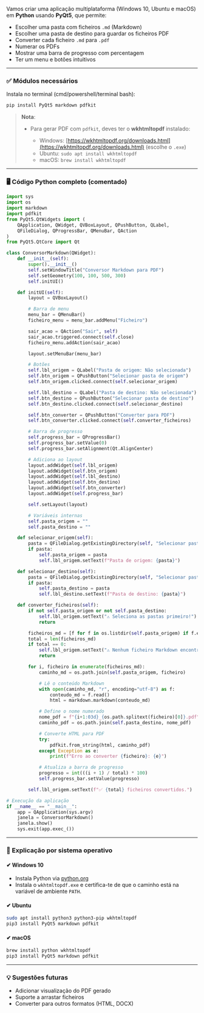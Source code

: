 Vamos criar uma aplicação multiplataforma (Windows 10, Ubuntu e macOS) em **Python** usando **PyQt5**, que permite:

* Escolher uma pasta com ficheiros `.md` (Markdown)
* Escolher uma pasta de destino para guardar os ficheiros PDF
* Converter cada ficheiro `.md` para `.pdf`
* Numerar os PDFs
* Mostrar uma barra de progresso com percentagem
* Ter um menu e botões intuitivos

---

### ✅ Módulos necessários

Instala no terminal (cmd/powershell/terminal bash):

```bash
pip install PyQt5 markdown pdfkit
```

> **Nota**:
>
> * Para gerar PDF com `pdfkit`, deves ter o **wkhtmltopdf** instalado:
>
>   * Windows: [https://wkhtmltopdf.org/downloads.html](https://wkhtmltopdf.org/downloads.html) (escolhe o `.exe`)
>   * Ubuntu: `sudo apt install wkhtmltopdf`
>   * macOS: `brew install wkhtmltopdf`

---

### 🖥️ Código Python completo (comentado)

```python
import sys
import os
import markdown
import pdfkit
from PyQt5.QtWidgets import (
    QApplication, QWidget, QVBoxLayout, QPushButton, QLabel,
    QFileDialog, QProgressBar, QMenuBar, QAction
)
from PyQt5.QtCore import Qt

class ConversorMarkdown(QWidget):
    def __init__(self):
        super().__init__()
        self.setWindowTitle("Conversor Markdown para PDF")
        self.setGeometry(100, 100, 500, 300)
        self.initUI()

    def initUI(self):
        layout = QVBoxLayout()

        # Barra de menu
        menu_bar = QMenuBar()
        ficheiro_menu = menu_bar.addMenu("Ficheiro")

        sair_acao = QAction("Sair", self)
        sair_acao.triggered.connect(self.close)
        ficheiro_menu.addAction(sair_acao)

        layout.setMenuBar(menu_bar)

        # Botões
        self.lbl_origem = QLabel("Pasta de origem: Não selecionada")
        self.btn_origem = QPushButton("Selecionar pasta de origem")
        self.btn_origem.clicked.connect(self.selecionar_origem)

        self.lbl_destino = QLabel("Pasta de destino: Não selecionada")
        self.btn_destino = QPushButton("Selecionar pasta de destino")
        self.btn_destino.clicked.connect(self.selecionar_destino)

        self.btn_converter = QPushButton("Converter para PDF")
        self.btn_converter.clicked.connect(self.converter_ficheiros)

        # Barra de progresso
        self.progress_bar = QProgressBar()
        self.progress_bar.setValue(0)
        self.progress_bar.setAlignment(Qt.AlignCenter)

        # Adiciona ao layout
        layout.addWidget(self.lbl_origem)
        layout.addWidget(self.btn_origem)
        layout.addWidget(self.lbl_destino)
        layout.addWidget(self.btn_destino)
        layout.addWidget(self.btn_converter)
        layout.addWidget(self.progress_bar)

        self.setLayout(layout)

        # Variáveis internas
        self.pasta_origem = ""
        self.pasta_destino = ""

    def selecionar_origem(self):
        pasta = QFileDialog.getExistingDirectory(self, "Selecionar pasta de origem")
        if pasta:
            self.pasta_origem = pasta
            self.lbl_origem.setText(f"Pasta de origem: {pasta}")

    def selecionar_destino(self):
        pasta = QFileDialog.getExistingDirectory(self, "Selecionar pasta de destino")
        if pasta:
            self.pasta_destino = pasta
            self.lbl_destino.setText(f"Pasta de destino: {pasta}")

    def converter_ficheiros(self):
        if not self.pasta_origem or not self.pasta_destino:
            self.lbl_origem.setText("⚠️ Seleciona as pastas primeiro!")
            return

        ficheiros_md = [f for f in os.listdir(self.pasta_origem) if f.endswith(".md")]
        total = len(ficheiros_md)
        if total == 0:
            self.lbl_origem.setText("⚠️ Nenhum ficheiro Markdown encontrado.")
            return

        for i, ficheiro in enumerate(ficheiros_md):
            caminho_md = os.path.join(self.pasta_origem, ficheiro)

            # Lê o conteúdo Markdown
            with open(caminho_md, "r", encoding="utf-8") as f:
                conteudo_md = f.read()
                html = markdown.markdown(conteudo_md)

            # Define o nome numerado
            nome_pdf = f"{i+1:03d}_{os.path.splitext(ficheiro)[0]}.pdf"
            caminho_pdf = os.path.join(self.pasta_destino, nome_pdf)

            # Converte HTML para PDF
            try:
                pdfkit.from_string(html, caminho_pdf)
            except Exception as e:
                print(f"Erro ao converter {ficheiro}: {e}")

            # Atualiza a barra de progresso
            progresso = int(((i + 1) / total) * 100)
            self.progress_bar.setValue(progresso)

        self.lbl_origem.setText(f"✅ {total} ficheiros convertidos.")

# Execução da aplicação
if __name__ == "__main__":
    app = QApplication(sys.argv)
    janela = ConversorMarkdown()
    janela.show()
    sys.exit(app.exec_())
```

---

### 📌 Explicação por sistema operativo

#### ✔ Windows 10

* Instala Python via [python.org](https://www.python.org/)
* Instala o `wkhtmltopdf.exe` e certifica-te de que o caminho está na variável de ambiente `PATH`.

#### ✔ Ubuntu

```bash
sudo apt install python3 python3-pip wkhtmltopdf
pip3 install PyQt5 markdown pdfkit
```

#### ✔ macOS

```bash
brew install python wkhtmltopdf
pip3 install PyQt5 markdown pdfkit
```

---

### 💡 Sugestões futuras

* Adicionar visualização do PDF gerado
* Suporte a arrastar ficheiros
* Converter para outros formatos (HTML, DOCX)

